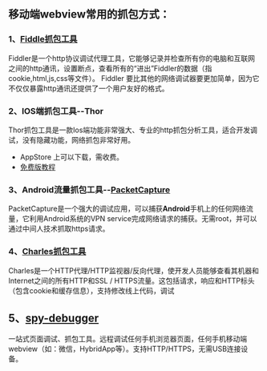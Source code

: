## 移动端webview常用的抓包方式：
### 1、[Fiddle抓包工具](http://www.telerik.com/fiddler)
Fiddler是一个http协议调试代理工具，它能够记录并检查所有你的电脑和互联网之间的http通讯，设置断点，查看所有的“进出”Fiddler的数据（指cookie,html,js,css等文件）。 Fiddler 要比其他的网络调试器要更加简单，因为它不仅仅暴露http通讯还提供了一个用户友好的格式。

### 2、IOS端抓包工具--Thor
Thor抓包工具是一款Ios端功能非常强大、专业的http抓包分析工具，适合开发调试，没有隐藏功能，网络抓包非常好用。

- AppStore 上可以下载，需收费。
- [免费版教程](https://cloud.tencent.com/developer/news/327514)

### 3、Android流量抓包工具--[PacketCapture](https://sj.qq.com/myapp/detail.htm?apkName=app.greyshirts.sslcapture)
PacketCapture是一个强大的调试应用，可以捕获**Android**手机上的任何网络流量，它利用Android系统的VPN service完成网络请求的捕获。无需root，并可以通过中间人技术抓取https请求。

### 4、[Charles抓包工具](https://www.charlesproxy.com/)
Charles是一个HTTP代理/HTTP监视器/反向代理，使开发人员能够查看其机器和Internet之间的所有HTTP和SSL / HTTPS流量。这包括请求，响应和HTTP标头（包含cookie和缓存信息），支持修改线上代码，调试

## 5、[spy-debugger](https://github.com/wuchangming/spy-debugger)
一站式页面调试、抓包工具。远程调试任何手机浏览器页面，任何手机移动端webview（如：微信，HybridApp等）。支持HTTP/HTTPS，无需USB连接设备。  